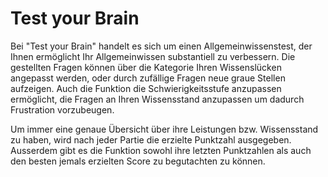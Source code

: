 # Test your Brain
Bei "Test your Brain" handelt es sich um einen Allgemeinwissenstest, der Ihnen ermöglicht Ihr Allgemeinwissen substantiell zu verbessern. Die gestellten Fragen können über die Kategorie Ihren Wissenslücken angepasst werden, oder durch zufällige Fragen neue graue Stellen aufzeigen. Auch die Funktion die Schwierigkeitsstufe anzupassen ermöglicht, die Fragen an Ihren Wissensstand anzupassen um dadurch Frustration vorzubeugen. 

Um immer eine genaue Übersicht über ihre Leistungen bzw. Wissensstand zu haben, wird nach jeder Partie die erzielte Punktzahl ausgegeben. Ausserdem gibt es die Funktion sowohl ihre letzten Punktzahlen als auch den besten jemals erzielten Score zu begutachten zu können.
